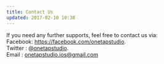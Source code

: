 ```yaml
---
title: Contact Us
updated: 2017-02-10 10:38
---
```

If you need any further supports, feel free to contact us via: <br/>
Facebook: <a href="https://facebook.com/onetapstudio">https://facebook.com/onetapstudio</a>. <br/>
Twitter : <a href="https://twitter.com/onetapstudio">@onetapstudio</a>. <br/>
Email   : onetapstudio.ios@gmail.com
